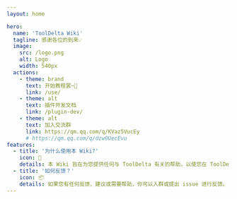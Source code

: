```yaml
---
layout: home

hero:
  name: 'ToolDelta Wiki'
  tagline: 感谢各位的到来💡
  image:
    src: /logo.png
    alt: Logo
    width: 540px
  actions:
    - theme: brand
      text: 开始教程罢~🤔
      link: /use/
    - theme: alt
      text: 插件开发文档
      link: /plugin-dev/
    - theme: alt
      text: 加入交流群
      link: https://qm.qq.com/q/KVaz5VucEy
      # https://qm.qq.com/q/dzwOUecEvu
features:
  - title: '为什么使用本 Wiki?'
    icon: 🔨
    details: 本 Wiki 旨在为您提供任何与 ToolDelta 有关的帮助，以使您在 ToolDelta 的使用中更加轻松、顺利地享受各种插件带来的玩法的趣味。
  - title: '如何反馈？'
    icon: 📦
    details: 如果您有任何反馈、建议或需要帮助，你可以入群或提出 issue 进行反馈。
---
```

